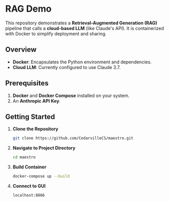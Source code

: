 # RAG Demo

This repository demonstrates a **Retrieval-Augmented Generation (RAG)** pipeline that calls a **cloud-based LLM** (like Claude's API). It is containerized with Docker to simplify deployment and sharing. 

## Overview

- **Docker**: Encapsulates the Python environment and dependencies.  
- **Cloud LLM**: Currently configured to use Claude 3.7.

## Prerequisites

1. **Docker** and **Docker Compose** installed on your system.
2. An **Anthropic API Key**.  

## Getting Started

1. **Clone the Repository**

   ```bash
   git clone https://github.com/CedarvilleCS/maestro.git
   ```
2. **Navigate to Project Directory**
   ```bash
   cd maestro
   ```
3. **Build Container**
   ```bash
   docker-compose up --build
   ```
4. **Connect to GUI**
   ```bash
   localhost:8866
   ```

